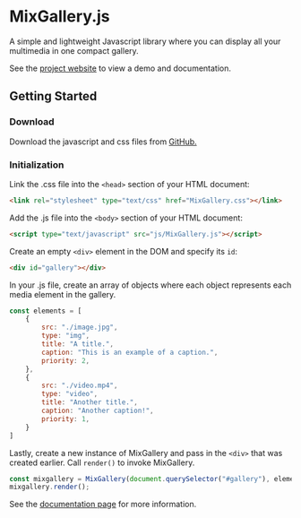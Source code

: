 # MixGallery.js

A simple and lightweight Javascript library where you can display all your multimedia in one compact gallery.

See the [project website](http://mixgallery.herokuapp.com/) to view a demo and documentation.

## Getting Started

### Download 
Download the javascript and css files from  [GitHub.](https://github.com/csc309-fall-2020/js-library-jungseo7)

### Initialization

 Link the .css file into the  `<head>`  section of your HTML document:

```html
<link rel="stylesheet" type="text/css" href="MixGallery.css"></link>
```

Add the .js file into the  `<body>`  section of your HTML document:

```html
<script type="text/javascript" src="js/MixGallery.js"></script>
```

 Create an empty  `<div>`  element in the DOM and specify its  `id`:

```html
<div id="gallery"></div>
```
In your .js file, create an array of objects where each object represents each media element in the gallery.
```javascript
const elements = [
    {
        src: "./image.jpg",
        type: "img",
        title: "A title.",
        caption: "This is an example of a caption.",
        priority: 2,
    },
    {
        src: "./video.mp4",
        type: "video",
        title: "Another title.",
        caption: "Another caption!",
        priority: 1,
    }
]
```
Lastly, create a new instance of MixGallery and pass in the  `<div>`  that was created earlier. Call  `render()`  to invoke MixGallery.

```javascript
const mixgallery = MixGallery(document.querySelector("#gallery"), elements);
mixgallery.render();
```
See the [documentation page](https://mixgallery.herokuapp.com/#api-section) for more information.
